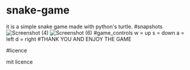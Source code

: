 # snake-game
it is a simple snake game made with python's turtle.
#snapshots![Screenshot (4)](https://user-images.githubusercontent.com/75438216/139255319-530a8872-b9fb-4820-9ee3-246cd44e255e.png)
![Screenshot (6)](https://user-images.githubusercontent.com/75438216/139255371-606c4e82-1262-4bef-abf5-fd7dcd159678.png)
#game_controls
w = up
s = down
a = left
d = right
#THANK YOU AND ENJOY THE GAME

#licence

mit licence
